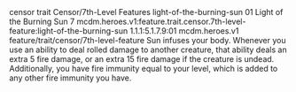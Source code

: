 <ability>
  <metadata>
    <class>censor</class>
    <feature_type>trait</feature_type>
    <file_dpath>Censor/7th-Level Features</file_dpath>
    <item_id>light-of-the-burning-sun</item_id>
    <item_index>01</item_index>
    <item_name>Light of the Burning Sun</item_name>
    <level>7</level>
    <scc>mcdm.heroes.v1:feature.trait.censor.7th-level-feature:light-of-the-burning-sun</scc>
    <scdc>1.1.1:5.1.7.9:01</scdc>
    <source>mcdm.heroes.v1</source>
    <type>feature/trait/censor/7th-level-feature</type>
  </metadata>
  <effects>
    <effect type="mundane">Sun infuses your body. Whenever you use an ability to deal rolled damage to another creature, that ability deals an extra 5 fire damage, or an extra 15 fire damage if the creature is undead. Additionally, you have fire immunity equal to your level, which is added to any other fire immunity you have.</effect>
  </effects>
</ability>
